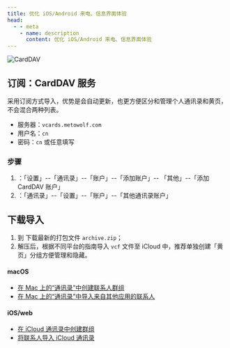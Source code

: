 ```yaml
---
title: 优化 iOS/Android 来电、信息界面体验
head:
  - - meta
    - name: description
      content: 优化 iOS/Android 来电、信息界面体验
---
```


![CardDAV](https://user-images.githubusercontent.com/2666735/59692672-0b6bdf00-9218-11e9-881e-5856e263f3aa.png '优化 iOS/Android 来电、信息界面体验')

<!-- ## 使用指南 -->

## 订阅：CardDAV 服务

采用订阅方式导入，优势是会自动更新，也更方便区分和管理个人通讯录和黄页，不会混合两种列表。

- 服务器：`vcards.metowolf.com`
- 用户名：`cn`
- 密码：`cn` 或任意填写

### 步骤

1. <Pill name="iOS" link="https://support.apple.com/zh-sg/guide/iphone/ipha0d932e96/ios" icon="lineicons:ios" />：「设置」--「通讯录」--「账户」--「添加账户」-- 「其他」--「添加 CardDAV 账户」
2. <Pill name="Mac" link="https://support.apple.com/zh-cn/guide/contacts/adrb7e5aaa2a/mac" icon="wpf:mac-os" />：「通讯录」--「设置」--「账户」--「其他通讯录账户」

## 下载导入

1. 到 <Pill name="vCards" link="https://github.com/metowolf/vCards/releases" :image="{ light: 'https://i.theojs.cn/logo/github.svg', dark: 'https://i.theojs.cn/logo/github-dark.svg'}" /> 下载最新的打包文件 `archive.zip`；
1. 解压后，根据不同平台的指南导入 `vcf` 文件至 iCloud 中，推荐单独创建「黄页」分组方便管理和隐藏。

#### macOS

- [在 Mac 上的“通讯录”中创建联系人群组](https://support.apple.com/zh-cn/guide/contacts/adrb3280fe91/12.0/mac/10.14)
- [在 Mac 上的“通讯录”中导入来自其他应用的联系人](https://support.apple.com/zh-cn/guide/contacts/adrbk1457/mac)

#### iOS/web

- [在 iCloud 通讯录中创建群组](https://support.apple.com/kb/PH2667?locale=zh_CN)
- [将联系人导入 iCloud 通讯录](https://support.apple.com/kb/ph3605?locale=zh_CN)
